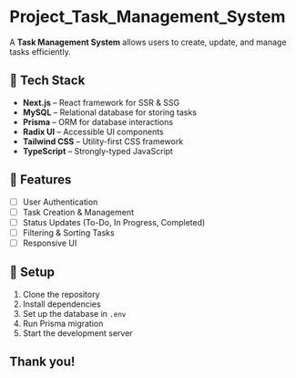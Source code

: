 # Project_Task_Management_System

A **Task Management System** allows users to create, update, and manage tasks efficiently.

## 🚀 Tech Stack

- **Next.js** – React framework for SSR & SSG
- **MySQL** – Relational database for storing tasks
- **Prisma** – ORM for database interactions
- **Radix UI** – Accessible UI components
- **Tailwind CSS** – Utility-first CSS framework
- **TypeScript** – Strongly-typed JavaScript

## 📌 Features

- [ ] User Authentication
- [ ] Task Creation & Management
- [ ] Status Updates (To-Do, In Progress, Completed)
- [ ] Filtering & Sorting Tasks
- [ ] Responsive UI

## 📂 Setup

1. Clone the repository
2. Install dependencies
3. Set up the database in `.env`
4. Run Prisma migration
5. Start the development server

## Thank you!
